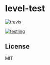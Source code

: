 # level-test


[![travis](https://travis-ci.org/dominictarr/level-test.png?branch=master)
](https://travis-ci.org/dominictarr/level-test)

[![testling](http://ci.testling.com/dominictarr/level-test.png)
](http://ci.testling.com/dominictarr/level-test)

## License

MIT
